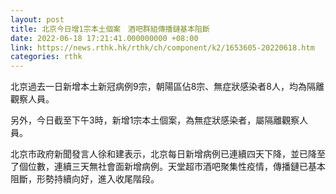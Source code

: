 ```yaml
---
layout: post
title: 北京今日增1宗本土個案　酒吧群組傳播鏈基本阻斷
date: 2022-06-18 17:21:41.000000000 +08:00
link: https://news.rthk.hk/rthk/ch/component/k2/1653605-20220618.htm
categories: rthk
---
```


北京過去一日新增本土新冠病例9宗，朝陽區佔8宗、無症狀感染者8人，均為隔離觀察人員。

另外，今日截至下午3時，新增1宗本土個案，為無症狀感染者，屬隔離觀察人員。

北京市政府新聞發言人徐和建表示，北京每日新增病例已連續四天下降，並已降至了個位數，連續三天無社會面新增病例。天堂超市酒吧聚集性疫情，傳播鏈已基本阻斷，形勢持續向好，進入收尾階段。
